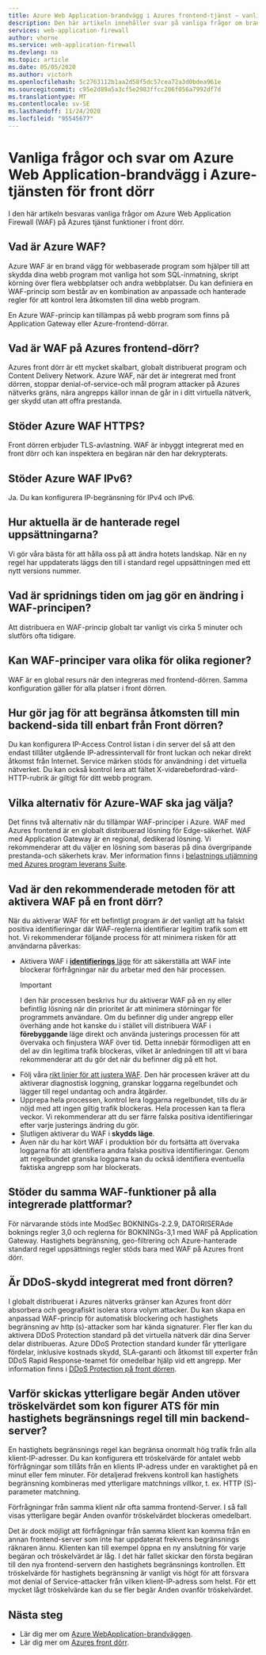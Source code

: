 ```yaml
---
title: Azure Web Application-brandvägg i Azures frontend-tjänst – vanliga frågor och svar
description: Den här artikeln innehåller svar på vanliga frågor om brand vägg för webbaserade program på Azures front dörr
services: web-application-firewall
author: vhorne
ms.service: web-application-firewall
ms.devlang: na
ms.topic: article
ms.date: 05/05/2020
ms.author: victorh
ms.openlocfilehash: 5c2763112b1aa2d58f5dc57cea72a3d0bdea961e
ms.sourcegitcommit: c95e2d89a5a3cf5e2983ffcc206f056a7992df7d
ms.translationtype: MT
ms.contentlocale: sv-SE
ms.lasthandoff: 11/24/2020
ms.locfileid: "95545677"
---
```

# <a name="frequently-asked-questions-for-azure-web-application-firewall-on-azure-front-door-service"></a>Vanliga frågor och svar om Azure Web Application-brandvägg i Azure-tjänsten för front dörr

I den här artikeln besvaras vanliga frågor om Azure Web Application Firewall (WAF) på Azures tjänst funktioner i front dörr. 

## <a name="what-is-azure-waf"></a>Vad är Azure WAF?

Azure WAF är en brand vägg för webbaserade program som hjälper till att skydda dina webb program mot vanliga hot som SQL-inmatning, skript körning över flera webbplatser och andra webbplatser. Du kan definiera en WAF-princip som består av en kombination av anpassade och hanterade regler för att kontrol lera åtkomsten till dina webb program.

En Azure WAF-princip kan tillämpas på webb program som finns på Application Gateway eller Azure-frontend-dörrar.

## <a name="what-is-waf-on-azure-front-door"></a>Vad är WAF på Azures frontend-dörr? 

Azures front dörr är ett mycket skalbart, globalt distribuerat program och Content Delivery Network. Azure WAF, när det är integrerat med front dörren, stoppar denial-of-service-och mål program attacker på Azures nätverks gräns, nära angrepps källor innan de går in i ditt virtuella nätverk, ger skydd utan att offra prestanda.

## <a name="does-azure-waf-support-https"></a>Stöder Azure WAF HTTPS?

Front dörren erbjuder TLS-avlastning. WAF är inbyggt integrerat med en front dörr och kan inspektera en begäran när den har dekrypterats.

## <a name="does-azure-waf-support-ipv6"></a>Stöder Azure WAF IPv6?

Ja. Du kan konfigurera IP-begränsning för IPv4 och IPv6.

## <a name="how-up-to-date-are-the-managed-rule-sets"></a>Hur aktuella är de hanterade regel uppsättningarna?

Vi gör våra bästa för att hålla oss på att ändra hotets landskap. När en ny regel har uppdaterats läggs den till i standard regel uppsättningen med ett nytt versions nummer.

## <a name="what-is-the-propagation-time-if-i-make-a-change-to-my-waf-policy"></a>Vad är spridnings tiden om jag gör en ändring i WAF-principen?

Att distribuera en WAF-princip globalt tar vanligt vis cirka 5 minuter och slutförs ofta tidigare.

## <a name="can-waf-policies-be-different-for-different-regions"></a>Kan WAF-principer vara olika för olika regioner?

WAF är en global resurs när den integreras med frontend-dörren. Samma konfiguration gäller för alla platser i front dörren.
 
## <a name="how-do-i-limit-access-to-my-back-end-to-be-from-front-door-only"></a>Hur gör jag för att begränsa åtkomsten till min backend-sida till enbart från Front dörren?

Du kan konfigurera IP-Access Control listan i din server del så att den endast tillåter utgående IP-adressintervall för front luckan och nekar direkt åtkomst från Internet. Service märken stöds för användning i det virtuella nätverket. Du kan också kontrol lera att fältet X-vidarebefordrad-värd-HTTP-rubrik är giltigt för ditt webb program.

## <a name="which-azure-waf-options-should-i-choose"></a>Vilka alternativ för Azure-WAF ska jag välja?

Det finns två alternativ när du tillämpar WAF-principer i Azure. WAF med Azures frontend är en globalt distribuerad lösning för Edge-säkerhet. WAF med Application Gateway är en regional, dedikerad lösning. Vi rekommenderar att du väljer en lösning som baseras på dina övergripande prestanda-och säkerhets krav. Mer information finns i [belastnings utjämning med Azures program leverans Suite](../../frontdoor/front-door-lb-with-azure-app-delivery-suite.md).

## <a name="whats-the-recommended-approach-to-enabling-waf-on-front-door"></a>Vad är den rekommenderade metoden för att aktivera WAF på en front dörr?

När du aktiverar WAF för ett befintligt program är det vanligt att ha falskt positiva identifieringar där WAF-reglerna identifierar legitim trafik som ett hot. Vi rekommenderar följande process för att minimera risken för att användarna påverkas:

* Aktivera WAF i [ **identifierings** läge](./waf-front-door-create-portal.md#change-mode) för att säkerställa att WAF inte blockerar förfrågningar när du arbetar med den här processen.
  > [!IMPORTANT]
  > I den här processen beskrivs hur du aktiverar WAF på en ny eller befintlig lösning när din prioritet är att minimera störningar för programmets användare. Om du befinner dig under angrepp eller överhäng ande hot kanske du i stället vill distribuera WAF i **förebyggande** läge direkt och använda justerings processen för att övervaka och finjustera WAF över tid. Detta innebär förmodligen att en del av din legitima trafik blockeras, vilket är anledningen till att vi bara rekommenderar att du gör det när du befinner dig på ett hot.
* Följ våra [rikt linjer för att justera WAF](./waf-front-door-tuning.md). Den här processen kräver att du aktiverar diagnostisk loggning, granskar loggarna regelbundet och lägger till regel undantag och andra åtgärder.
* Upprepa hela processen, kontrol lera loggarna regelbundet, tills du är nöjd med att ingen giltig trafik blockeras. Hela processen kan ta flera veckor. Vi rekommenderar att du ser färre falska positiva identifieringar efter varje justerings ändring du gör.
* Slutligen aktiverar du WAF i **skydds läge**.
* Även när du har kört WAF i produktion bör du fortsätta att övervaka loggarna för att identifiera andra falska positiva identifieringar. Genom att regelbundet granska loggarna kan du också identifiera eventuella faktiska angrepp som har blockerats.

## <a name="do-you-support-same-waf-features-in-all-integrated-platforms"></a>Stöder du samma WAF-funktioner på alla integrerade plattformar?

För närvarande stöds inte ModSec BOKNINGs-2.2.9, DATORISERAde boknings regler 3,0 och reglerna för BOKNINGs-3,1 med WAF på Application Gateway. Hastighets begränsning, geo-filtrering och Azure-hanterade standard regel uppsättnings regler stöds bara med WAF på Azures front dörr.

## <a name="is-ddos-protection-integrated-with-front-door"></a>Är DDoS-skydd integrerat med front dörren? 

I globalt distribuerat i Azures nätverks gränser kan Azures front dörr absorbera och geografiskt isolera stora volym attacker. Du kan skapa en anpassad WAF-princip för automatisk blockering och hastighets begränsning av http (s)-attacker som har kända signaturer. Fler fler kan du aktivera DDoS Protection standard på det virtuella nätverk där dina Server delar distribueras. Azure DDoS Protection standard kunder får ytterligare fördelar, inklusive kostnads skydd, SLA-garanti och åtkomst till experter från DDoS Rapid Response-teamet för omedelbar hjälp vid ett angrepp. Mer information finns i [DDoS Protection på front dörren](../../frontdoor/front-door-ddos.md).

## <a name="why-do-additional-requests-above-the-threshold-configured-for-my-rate-limit-rule-get-passed-to-my-backend-server"></a>Varför skickas ytterligare begär Anden utöver tröskelvärdet som kon figurer ATS för min hastighets begränsnings regel till min backend-server?

En hastighets begränsnings regel kan begränsa onormalt hög trafik från alla klient-IP-adresser. Du kan konfigurera ett tröskelvärde för antalet webb förfrågningar som tillåts från en klients IP-adress under en varaktighet på en minut eller fem minuter. För detaljerad frekvens kontroll kan hastighets begränsning kombineras med ytterligare matchnings villkor, t. ex. HTTP (S)-parameter matchning. 

Förfrågningar från samma klient når ofta samma frontend-Server. I så fall visas ytterligare begär Anden ovanför tröskelvärdet blockeras omedelbart. 

Det är dock möjligt att förfrågningar från samma klient kan komma från en annan frontend-server som inte har uppdaterat frekvens begränsnings räknaren ännu. Klienten kan till exempel öppna en ny anslutning för varje begäran och tröskelvärdet är låg. I det här fallet skickar den första begäran till den nya frontend-servern den hastighets begränsnings kontrollen. Ett tröskelvärde för hastighets begränsning är vanligt vis högt för att försvara mot denial of Service-attacker från vilken klient-IP-adress som helst. För ett mycket lågt tröskelvärde kan du se fler begär Anden ovanför tröskelvärdet.

## <a name="next-steps"></a>Nästa steg

- Lär dig mer om [Azure WebApplication-brandväggen](../overview.md).
- Lär dig mer om [Azures front dörr](../../frontdoor/front-door-overview.md).